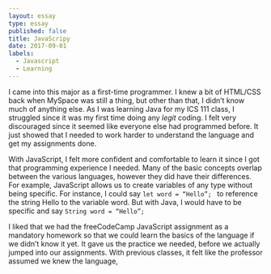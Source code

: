 ```yaml
---
layout: essay
type: essay
published: false
title: JavaScripy
date: 2017-09-01
labels:
  - Javascript
  - Learning
---
```


I came into this major as a first-time programmer. I knew a bit of HTML/CSS back when MySpace was still a thing, but other than that, I didn’t know much of anything else. As I was learning Java for my ICS 111 class, I struggled since it was my first time doing any *legit* coding. I felt very discouraged since it seemed like everyone else had programmed before. It just showed that I needed to work harder to understand the language and get my assignments done. 

With JavaScript, I felt more confident and comfortable to learn it since I got that programming experience I needed. Many of the basic concepts overlap between the various languages, however they did have their differences. For example, JavaScript allows us to create variables of any type without being specific. For instance, I could say ```let word = “Hello”; ``` to reference the string Hello to the variable word. But with Java, I would have to be specific and say ```String word = “Hello”; ```

I liked that we had the freeCodeCamp JavaScript assignment as a mandatory homework so that we could learn the basics of the language if we didn’t know it yet. It gave us the practice we needed, before we actually jumped into our assignments. With previous classes, it felt like the professor assumed we knew the language, 
